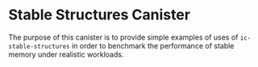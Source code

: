 # Stable Structures Canister

The purpose of this canister is to provide simple examples of uses of
`ic-stable-structures` in order to benchmark the performance of stable memory
under realistic workloads.